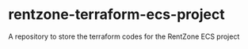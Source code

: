 # rentzone-terraform-ecs-project
A repository to store the terraform codes for the RentZone ECS project
